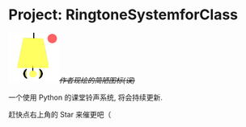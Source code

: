 # Project: RingtoneSystemforClass

*![RSC 图标](help/RSC.png)~~作者现绘的简陋图标(误)~~*

一个使用 Python 的课堂铃声系统, 将会持续更新.

赶快点右上角的 Star 来催更吧（
